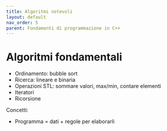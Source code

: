 ```yaml
---
title: Algoritmi notevoli
layout: default
nav_order: 5
parent: Fondamenti di programmazione in C++
---
```


# Algoritmi fondamentali

- Ordinamento: bubble sort  
- Ricerca: lineare e binaria  
- Operazioni STL: sommare valori, max/min, contare elementi  
- Iteratori  
- Ricorsione

Concetti:

- Programma = dati + regole per elaborarli